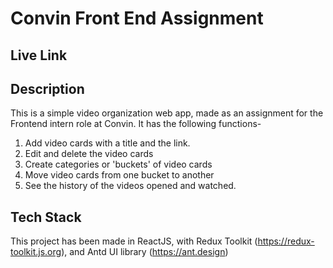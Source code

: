 # Convin Front End Assignment

## Live Link


## Description
This is a simple video organization web app, made as an assignment for the Frontend intern role at Convin. It has the following functions-
  1. Add video cards with a title and the link.
  2. Edit and delete the video cards
  3. Create categories or 'buckets' of video cards
  4. Move video cards from one bucket to another
  5. See the history of the videos opened and watched. 

## Tech Stack
This project has been made in ReactJS, with Redux Toolkit (https://redux-toolkit.js.org), and Antd UI library (https://ant.design)
